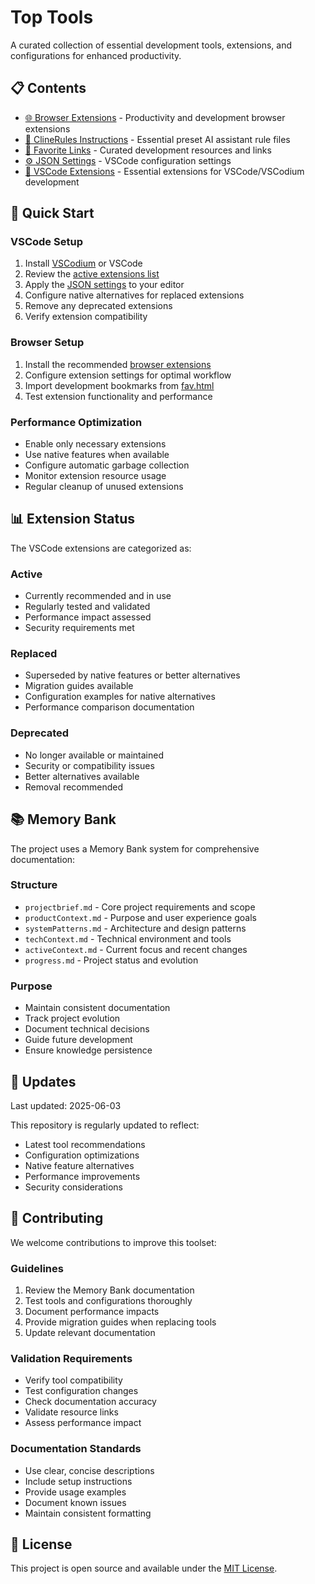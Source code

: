 # Top Tools

A curated collection of essential development tools, extensions, and configurations for enhanced productivity.

## 📋 Contents

- [🌐 Browser Extensions](src/browser.md) - Productivity and development browser extensions
- [🤖 ClineRules Instructions](src/clinerules.md) - Essential preset AI assistant rule files
- [🔗 Favorite Links](/src/fav.html) - Curated development resources and links
- [⚙️ JSON Settings](src/settings.json) - VSCode configuration settings
- [🔧 VSCode Extensions](src/vscode.md) - Essential extensions for VSCode/VSCodium development

## 🚀 Quick Start

### VSCode Setup

1. Install [VSCodium](https://vscodium.com/) or VSCode
2. Review the [active extensions list](src/vscode.md#active-extensions)
3. Apply the [JSON settings](src/settings.json) to your editor
4. Configure native alternatives for replaced extensions
5. Remove any deprecated extensions
6. Verify extension compatibility

### Browser Setup

1. Install the recommended [browser extensions](src/browser.md)
2. Configure extension settings for optimal workflow
3. Import development bookmarks from [fav.html](/src/fav.html)
4. Test extension functionality and performance

### Performance Optimization

- Enable only necessary extensions
- Use native features when available
- Configure automatic garbage collection
- Monitor extension resource usage
- Regular cleanup of unused extensions

## 📊 Extension Status

The VSCode extensions are categorized as:

### Active

- Currently recommended and in use
- Regularly tested and validated
- Performance impact assessed
- Security requirements met

### Replaced

- Superseded by native features or better alternatives
- Migration guides available
- Configuration examples for native alternatives
- Performance comparison documentation

### Deprecated

- No longer available or maintained
- Security or compatibility issues
- Better alternatives available
- Removal recommended

## 📚 Memory Bank

The project uses a Memory Bank system for comprehensive documentation:

### Structure

- `projectbrief.md` - Core project requirements and scope
- `productContext.md` - Purpose and user experience goals
- `systemPatterns.md` - Architecture and design patterns
- `techContext.md` - Technical environment and tools
- `activeContext.md` - Current focus and recent changes
- `progress.md` - Project status and evolution

### Purpose

- Maintain consistent documentation
- Track project evolution
- Document technical decisions
- Guide future development
- Ensure knowledge persistence

## 🔄 Updates

Last updated: 2025-06-03

This repository is regularly updated to reflect:

- Latest tool recommendations
- Configuration optimizations
- Native feature alternatives
- Performance improvements
- Security considerations

## 📝 Contributing

We welcome contributions to improve this toolset:

### Guidelines

1. Review the Memory Bank documentation
2. Test tools and configurations thoroughly
3. Document performance impacts
4. Provide migration guides when replacing tools
5. Update relevant documentation

### Validation Requirements

- Verify tool compatibility
- Test configuration changes
- Check documentation accuracy
- Validate resource links
- Assess performance impact

### Documentation Standards

- Use clear, concise descriptions
- Include setup instructions
- Provide usage examples
- Document known issues
- Maintain consistent formatting

## 📄 License

This project is open source and available under the [MIT License](LICENSE).
